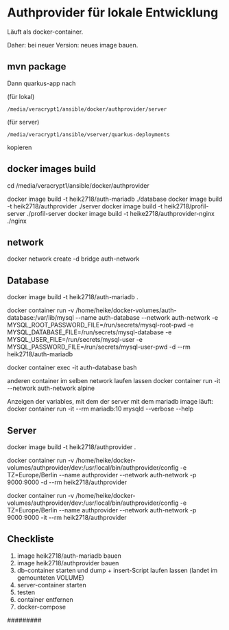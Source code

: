 # Authprovider für lokale Entwicklung

Läuft als docker-container.

Daher: bei neuer Version: neues image bauen.

## mvn package

Dann quarkus-app nach

(für lokal)
```
/media/veracrypt1/ansible/docker/authprovider/server
```
(für server)
```
/media/veracrypt1/ansible/vserver/quarkus-deployments
```

kopieren

## docker images build

cd /media/veracrypt1/ansible/docker/authprovider

docker image build -t heik2718/auth-mariadb ./database
docker image build -t heik2718/authprovider ./server
docker image build -t heik2718/profil-server ./profil-server
docker image build -t heike2718/authprovider-nginx ./nginx


## network
docker network create -d bridge auth-network

## Database

docker image build -t heik2718/auth-mariadb .

docker container run -v /home/heike/docker-volumes/auth-database:/var/lib/mysql --name auth-database --network auth-network -e MYSQL_ROOT_PASSWORD_FILE=/run/secrets/mysql-root-pwd -e MYSQL_DATABASE_FILE=/run/secrets/mysql-database -e MYSQL_USER_FILE=/run/secrets/mysql-user -e MYSQL_PASSWORD_FILE=/run/secrets/mysql-user-pwd -d --rm heik2718/auth-mariadb

docker container exec -it  auth-database bash

anderen container im selben network laufen lassen
docker container run -it --network auth-network alpine


Anzeigen der variables, mit dem der server mit dem mariadb image läuft:
docker container run -it --rm mariadb:10 mysqld --verbose --help

## Server
docker image build -t heik2718/authprovider .

docker container run -v /home/heike/docker-volumes/authprovider/dev:/usr/local/bin/authprovider/config -e TZ=Europe/Berlin --name authprovider --network auth-network -p 9000:9000 -d --rm heik2718/authprovider

docker container run -v /home/heike/docker-volumes/authprovider/dev:/usr/local/bin/authprovider/config -e TZ=Europe/Berlin --name authprovider --network auth-network -p 9000:9000 -it --rm heik2718/authprovider

## Checkliste
1) image heik2718/auth-mariadb bauen
2) image heik2718/authprovider bauen
3) db-container starten und dump + insert-Script laufen lassen (landet im gemounteten VOLUME)
4) server-container starten
5) testen
6) container entfernen
7) docker-compose

#########

